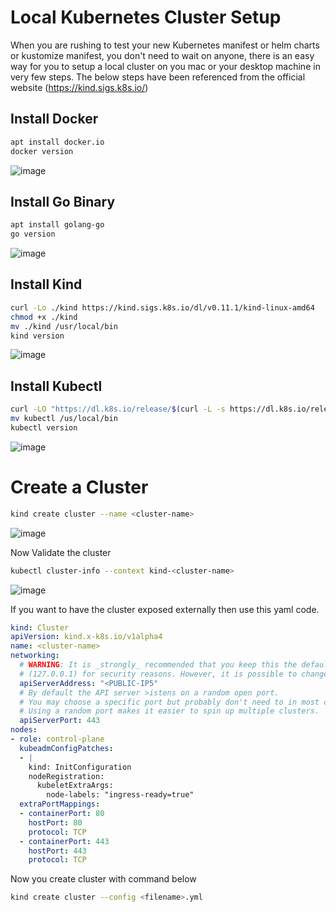 # Local Kubernetes Cluster Setup
When you are rushing to test your new Kubernetes manifest or helm charts or kustomize manifest, you don't need to wait on anyone, there is an easy way for you to setup a local cluster on you mac or your desktop machine in very few steps. 
The below steps have been referenced from the official website (https://kind.sigs.k8s.io/)

## Install Docker
```bash
apt install docker.io
docker version
```
![image](https://user-images.githubusercontent.com/76629897/204837565-7a1fd49e-d3a0-4f55-ae1a-333932179c2b.png)

## Install Go Binary
```bash
apt install golang-go
go version
```
![image](https://user-images.githubusercontent.com/76629897/204838545-6fe407a6-3724-4420-ab49-a992ed890da6.png)


## Install Kind
```bash
curl -Lo ./kind https://kind.sigs.k8s.io/dl/v0.11.1/kind-linux-amd64
chmod +x ./kind
mv ./kind /usr/local/bin
kind version
```

![image](https://user-images.githubusercontent.com/76629897/204838666-d8020b3c-a369-4212-a491-2d2e21259d95.png)


## Install Kubectl
```bash
curl -LO "https://dl.k8s.io/release/$(curl -L -s https://dl.k8s.io/release/stable.txt)/bin/linux/amd64/kubectl"
mv kubectl /us/local/bin
kubectl version
```
![image](https://user-images.githubusercontent.com/76629897/204838990-c8e4320b-0316-4a82-981c-1d8e70e7317c.png)

# Create a Cluster
```bash
kind create cluster --name <cluster-name>
```
![image](https://user-images.githubusercontent.com/76629897/204839805-bb132f67-638f-4971-a19d-9e4fe8f0e89e.png)

Now Validate the cluster
```bash
kubectl cluster-info --context kind-<cluster-name>
```
![image](https://user-images.githubusercontent.com/76629897/204840324-b73761fc-e5a2-4bf6-8c74-ed52f65b83f1.png)

If you want to have the cluster exposed externally then use this yaml code.
```yaml
kind: Cluster
apiVersion: kind.x-k8s.io/v1alpha4
name: <cluster-name>
networking:
  # WARNING: It is _strongly_ recommended that you keep this the default
  # (127.0.0.1) for security reasons. However, it is possible to change this.
  apiServerAddress: "<PUBLIC-IP5"
  # By default the API server >istens on a random open port.
  # You may choose a specific port but probably don't need to in most cases.
  # Using a random port makes it easier to spin up multiple clusters.
  apiServerPort: 443
nodes:
- role: control-plane
  kubeadmConfigPatches:
  - |
    kind: InitConfiguration
    nodeRegistration:
      kubeletExtraArgs:
        node-labels: "ingress-ready=true"
  extraPortMappings:
  - containerPort: 80
    hostPort: 80
    protocol: TCP
  - containerPort: 443
    hostPort: 443
    protocol: TCP
```
Now you create cluster with command below
```bash
kind create cluster --config <filename>.yml
```
